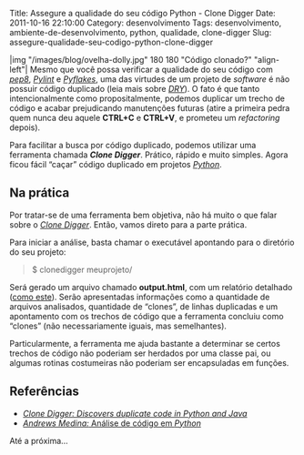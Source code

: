 Title: Assegure a qualidade do seu código Python - Clone Digger
Date: 2011-10-16 22:10:00
Category: desenvolvimento
Tags: desenvolvimento, ambiente-de-desenvolvimento, python, qualidade, clone-digger
Slug: assegure-qualidade-seu-codigo-python-clone-digger


|img "/images/blog/ovelha-dolly.jpg" 180 180 "Código clonado?" "align-left"|
Mesmo que você possa verificar a qualidade do seu
código com [*pep8*][], [*Pylint*][] e [*Pyflakes*][], uma das virtudes
de um projeto de *software* é não possuir código duplicado (leia mais
sobre [*DRY*][]). O fato é que tanto intencionalmente como
propositalmente, podemos duplicar um trecho de código e acabar
prejudicando manutenções futuras (atire a primeira pedra quem nunca deu
aquele **CTRL+C** e **CTRL+V**, e prometeu um *refactoring* depois).

<!-- PELICAN_END_SUMMARY -->

Para facilitar a busca por código duplicado, podemos utilizar uma
ferramenta chamada ***Clone Digger***. Prático, rápido e muito simples.
Agora ficou fácil “caçar” código duplicado em projetos [*Python*][].


Na prática
----------

Por tratar-se de uma ferramenta bem objetiva, não há muito o que falar
sobre o [*Clone Digger*][]. Então, vamos direto para a parte prática.

Para iniciar a análise, basta chamar o executável apontando para o
diretório do seu projeto:

> $ clonedigger meuprojeto/

Será gerado um arquivo chamado **output.html**, com um relatório
detalhado ([como este][]). Serão apresentadas informações como a
quantidade de arquivos analisados, quantidade de “clones”, de linhas
duplicadas e um apontamento com os trechos de código que a ferramenta
concluiu como “clones” (não necessariamente iguais, mas semelhantes).

Particularmente, a ferramenta me ajuda bastante a determinar se certos
trechos de código não poderiam ser herdados por uma classe pai, ou
algumas rotinas costumeiras não poderiam ser encapsuladas em funções.


Referências
-----------

* [*Clone Digger: Discovers duplicate code in Python and Java*][*Clone Digger*]
* [*Andrews Medina:* Análise de código em *Python*][]

Até a próxima…


  [*pep8*]: {filename}/04-assegure-a-qualidade-do-seu-codigo-python-pep8.md
    "Assegure a qualidade do seu código Python – pep8"
  [*Pylint*]: {filename}/05-assegure-a-qualidade-do-seu-codigo-python-pylint.md
    "Assegure a qualidade do seu código Python – Pylint"
  [*Pyflakes*]: {filename}/06-assegure-a-qualidade-do-seu-codigo-python-pyflakes.md
    "Assegure a qualidade do seu código Python – Pyflakes"
  [*DRY*]: http://pt.wikipedia.org/wiki/Don%27t_repeat_yourself
    "Leia mais sobre Don't Repeat Yourself no Wikipedia"
  [*Python*]: {tag}python
    "Leia mais sobre Python"
  [*Clone Digger*]: http://clonedigger.sourceforge.net/index.html
    "Página oficial do projeto Clone Digger"
  [como este]: http://clonedigger.sourceforge.net/examples/nltk_first_50.html
    "Exemplo de relatório do Clone Digger"
  [*Andrews Medina:* Análise de código em *Python*]: http://www.andrewsmedina.com/2011/01/31/analise-de-codigo-em-python/
    "Excelente post do Andrews Medina sobre ferramentas de análise de código em Python"

